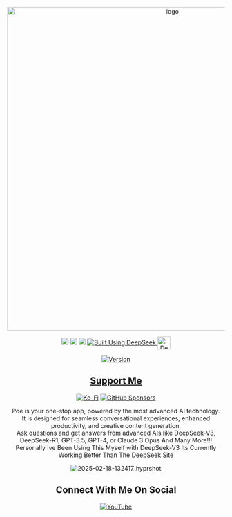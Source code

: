 <p align="center">
    <img width="750" src="https://i.postimg.cc/Zn3LFDhS/Poe.png" alt="logo">
</p>

<div align="center">

  <a href="https://www.linux.org" target="_blank"><img src="https://img.shields.io/badge/OS-Linux-e06c75?style=for-the-badge&logo=linux" /></a>
	<a href="https://archlinux.org" target="_blank"><img src="https://img.shields.io/badge/DISTRO-Arch-56b6c2?style=for-the-badge&logo=arch-linux" /></a>
           <a href="https://www.debian.org" target="_blank"><img src="https://img.shields.io/badge/DISTRO-Debian-CE0058?style=for-the-badge&logo=Debian" /></a>
  </a>
  <a href="https://chat.deepseek.com/" target="_blank">
  <img src="https://img.shields.io/badge/Built_Using-DeepSeek-4D6BFE?style=for-the-badge&logo=deepseek&logoColor=4D6BFE" alt="Built Using DeepSeek">
  <img src="https://i.postimg.cc/ydBbyvRt/Deepseek.jpg" alt="DeepSeek Logo" style="height: 30px; vertical-align: middle;">
</a>

<div align="center">

[![Version](https://img.shields.io/github/v/release/claudemods/PoeAiAppImage?color=FFD700&label=Latest%20Release&style=for-the-badge)](https://github.com/claudemods/PoeAiAppImage/releases/tag/PoeAi-v1.0)


</div>


## [ Support Me ](https://www.paypal.com/paypalme/claudemods?country.x=GB&locale)


</div>
<div align="center">

[![Ko-Fi](https://img.shields.io/badge/Ko--fi-F16061?style=for-the-badge&label=claudemods&color=3399FF&Linux&logo=ko-fi&logoColor=white)](https://ko-fi.com/claudemods)
[![GitHub Sponsors](https://img.shields.io/badge/sponsor-30363D?style=for-the-badge&label=claudemods&color=A836FF&logo=GitHub-Sponsors&logoColor=#white)](https://github.com/sponsors/claudemods)</div>
<div align="center">
Poe is your one-stop app, powered by the most advanced AI technology. 
 <div align="center"> 
It is designed for seamless conversational experiences, enhanced productivity, and creative content generation.
  <div align="center">
Ask questions and get answers from advanced AIs like DeepSeek-V3, DeepSeek-R1, GPT-3.5, GPT-4, or Claude 3 Opus And Many More!!!
<div align="center">
Personally Ive Been Using This Myself with DeepSeek-V3 Its Currently Working Better Than The DeepSeek Site



![2025-02-18-132417_hyprshot](https://github.com/user-attachments/assets/06c8dbb2-a54a-494d-a209-6444fbc590da)




<div align="center">

<h2 align="center"> Connect With Me On Social </h2>

<div align="center">

[![YouTube](https://img.shields.io/youtube/channel/subscribers/UC6OgAhBq7Ocb5g1bQfVSd0Q?color=ff0000&label=Youtube&logo=youtube&style=palstic)](https://youtube.com/@claudemods)


</div>

<div align="center">

</div>









